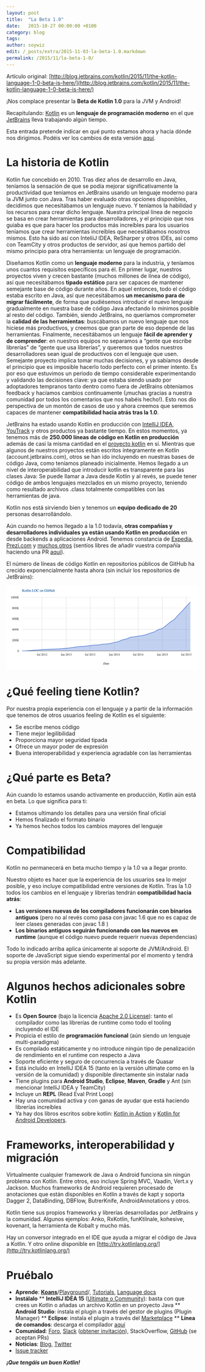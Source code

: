 ```yaml
---
layout: post
title:  "La Beta 1.0"
date:   2015-10-27 00:00:00 +0100
category: blog
tags:
author: soywiz
edit: /_posts/extra/2015-11-03-la-beta-1.0.markdown
permalink: /2015/11/la-beta-1-0/
---
```


Artículo original: [http://blog.jetbrains.com/kotlin/2015/11/the-kotlin-language-1-0-beta-is-here/](http://blog.jetbrains.com/kotlin/2015/11/the-kotlin-language-1-0-beta-is-here/)

¡Nos complace presentar la **Beta de Kotlin 1.0** para la JVM y Android!

Recapitulando: [Kotlin] es un **lenguaje de programación moderno** en el que [JetBrains] lleva trabajando algún tiempo.

Esta entrada pretende indicar en qué punto estamos ahora y hacia dónde nos dirigimos. Podéis ver los cambios de esta versión [aquí](https://github.com/JetBrains/kotlin/releases/tag/build-1.0.0-beta-1103).


# La historia de Kotlin

Kotlin fue concebido en 2010. Tras diez años de desarrollo en Java, teníamos la sensación de que se podía mejorar significativamente la productividad que teníamos en JetBrains  usando un lenguaje moderno para la JVM junto con Java. Tras haber evaluado otras opciones disponibles, decidimos que necesitábamos un lenguaje nuevo. Y teníamos la habilidad y los recursos para crear dicho lenguaje. Nuestra principal línea de negocio se basa en crear herramientas para desarrolladores, y el principio que nos guiaba es que para hacer los productos más increíbles para los usuarios teníamos que crear herramientas increíbles que necesitábamos nosotros mismos. Esto ha sido así con InteliiJ IDEA, ReSharper y otros IDEs, así como con TeamCity y otros productos de servidor, así que hemos partido del mismo principio para otra herramienta: un lenguaje de programación.

Diseñamos Kotlin como un **lenguaje moderno** para la industria,
y teníamos unos cuantos requisitos específicos para él.
En primer lugar, nuestros proyectos viven y crecen bastante
(muchos millones de línea de código), así que necesitábamos **tipado estático**
para ser capaces de mantener semejante base de código durante años.
En aquel entonces, todo el código estaba escrito en Java,
así que necesitábamos **un mecanismo para de migrar fácilmente**,
de forma que pudiésemos introducir el nuevo lenguaje gradualmente en
nuestra base de código Java afectando lo mínimos posible al resto del código.
También, siendo JetBrains, no queríamos comprometer la **calidad de las herramientas**:
buscábamos un nuevo lenguaje que nos hiciese más productivos,
y creemos que gran parte de eso depende de las herramientas.
Finalmente, necesitábamos un lenguaje **fácil de aprender y de comprender**:
en nuestros equipos no separamos a “gente que escribe librerías” de
“gente que usa librerías”, y queremos que todos nuestros desarrolladores
sean igual de productivos con el lenguaje que usen. Semejante proyecto
implica tomar muchas decisiones, y ya sabíamos desde el principio que es
imposible hacerlo todo perfecto con el primer intento. Es por eso que
estuvimos un periodo de tiempo considerable experimentando y validando las
decisiones clave: ya que estaba siendo usado por adoptadores tempranos
tanto dentro como fuera de JetBrains obteníamos feedback y hacíamos cambios
continuamente (¡muchas gracias a nuestra comunidad por todos los comentarios
que nos habéis hecho!). Esto nos dio perspectiva de un montón de casos de
uso y ahora creemos que seremos capaces de
mantener **compatibilidad hacia atrás tras la 1.0**.

JetBrains ha estado usando Kotlin en producción con [IntelliJ IDEA](https://www.jetbrains.com/idea/),
[YouTrack](https://www.jetbrains.com/youtrack/) y otros productos ya bastante tiempo. En estos momentos,
ya tenemos más de **250.000 líneas de código en Kotlin en producción**
además de casi la misma cantidad en el [proyecto kotlin](https://github.com/JetBrains/kotlin)
en sí. Mientras que algunos de nuestros proyectos están escritos íntegramente
en Kotlin (account.jetbrains.com), otros se han ido incluyendo en
nuestras bases de código Java, como teníamos planeado inicialmente.
Hemos llegado a un nivel de interoperabilidad que introducir kotlin
es transparente para las clases Java: Se puede llamar a Java desde
Kotlin y al revés, se puede tener código de ambos lenguajes mezclados
en un mismo proyecto, teniendo como resultado archivos .class totalmente
compatibles con las herramientas de java.

Kotlin nos está sirviendo bien y tenemos un
**equipo dedicado de 20** personas desarrollándolo.

Aún cuando no hemos llegado a la 1.0 todavía, **otras compañías y desarrolladores individuales ya están usando Kotlin en producción**
en desde backends a aplicaciones Android.
Tenemos constancia de
[Expedia](https://twitter.com/fleurchild/status/636965650536108032),
[Prezi.com](https://github.com/JetBrains/kotlin-web-site/blob/master/_data/companies-using-kotlin.yml) y
[muchos otros](https://github.com/JetBrains/kotlin-web-site/blob/master/_data/companies-using-kotlin.yml)
(sentíos libres de añadir vuestra compañía haciendo una PR [aquí](https://github.com/JetBrains/kotlin-web-site/blob/master/_data/companies-using-kotlin.yml)).

El número de líneas de código Kotlin en repositorios públicos de GitHub ha crecido exponencialmente hasta ahora (sin incluir los repositorios de JetBrains):

![](/images/sobre-la-beta-1.0/Kotlin-GitHub-LOC.png)

# ¿Qué feeling tiene Kotlin?

Por nuestra propia experiencia con el lenguaje y a partir de la información que tenemos de otros usuarios feeling de Kotlin es el siguiente:

* Se escribe menos código
* Tiene mejor legilibilidad
* Proporciona mayor seguridad tipada
* Ofrece un mayor poder de expresión
* Buena interoperabilidad y experiencia agradable con las herramientas

# ¿Qué parte es Beta?

Aún cuando lo estamos usando activamente en producción, Kotlin aún está en beta. Lo que significa para ti:

* Estamos ultimando los detalles para una versión final oficial
* Hemos finalizado el formato binario
* Ya hemos hechos todos los cambios mayores del lenguaje

# Compatibilidad

Kotlin no permanecerá en beta mucho tiempo y la 1.0 va a llegar pronto.

Nuestro objeto es hacer que la experiencia de los usuarios sea lo mejor posible, y eso incluye compatibilidad entre versiones de Kotlin. Tras la 1.0 todos los cambios en el lenguaje y librerías tendrán **compatibilidad hacia atrás**:

* **Las versiones nuevas de los compiladores funcionarán con binarios antiguos** (pero no al revés como pasa con javac 1.6 que no es capaz de leer clases generadas con javac 1.8 )
* **Los binarios antiguos seguirán funcionando con los nuevos en runtime** (aunque el código nuevo puede requerir nuevas dependencias)

Todo lo indicado arriba aplica únicamente al soporte de JVM/Android. El soporte de JavaScript sigue siendo experimental por el momento y tendrá su propia versión más adelante.

# Algunos hechos adicionales sobre Kotlin

* Es **Open Source** (bajo la licencia [Apache 2.0 License](https://github.com/JetBrains/kotlin/blob/master/license/LICENSE.txt)): tanto el compilador como las librerías de runtime como todo el tooling incluyendo el IDE
* Propicia el estilo de **programación funcional** (aún siendo un lenguaje multi-paradigma)
* Es compilado estáticamente y no introduce ningún tipo de penalización de rendimiento en el runtime con respecto a Java
* Soporte eficiente y seguro de concurrencia a través de Quasar
* Está incluído en IntelliJ IDEA 15 (tanto en la versión ultimate como en la versión de la comunidad) y disponible directamente sin instalar nada
* Tiene plugins para **Android Studio**, **Eclipse**, **Maven**, **Gradle** y Ant (sin mencionar IntelliJ IDEA y TeamCity)
* Incluye un **REPL** (Read Eval Print Loop)
* Hay una comunidad activa y con ganas de ayudar que está haciendo librerías increíbles
* Ya hay dos libros escritos sobre kotlin: [Kotlin in Action](https://www.manning.com/books/kotlin-in-action) y [Kotlin for Android Developers](https://leanpub.com/kotlin-for-android-developers).

# Frameworks, interoperabilidad y migración

Virtualmente cualquier framework de Java o Android funciona sin ningún problema con Kotlin. Entre otros, eso incluye Spring MVC, Vaadin, Vert.x y Jackson. Muchos frameworks de Android requieren procesado de anotaciones que están disponibles en Kotlin a través de kapt y soporta Dagger 2, DataBinding, DBFlow, ButrerKnife, AndroidAnnotations y otros.

Kotlin tiene sus propios frameworks y librerías desarrolladas por JetBrains y la comunidad. Algunos ejemplos: Anko, RxKotlin, funKtilnale, kohesive, kovenant, la herramienta de Kobalt y mucho más.

Hay un conversor integrado en el IDE que ayuda a migrar el código de Java a Kotlin. Y otro online disponible en [http://try.kotlinlang.org/](http://try.kotlinlang.org/)

# Pruébalo

* **Aprende**: [**Koans**](http://try.kotlinlang.org/koans)/[Playground](http://try.kotlinlang.org/)/, [Tutorials](https://kotlinlang.org/docs/tutorials/), [Language docs](https://kotlinlang.org/docs/reference/)
* **Instálalo**
** **IntelliJ IDEA 15** ([Ultimate o Community](https://www.jetbrains.com/idea/download/)): basta con que crees un Kotlin o añadas un archivo Kotlin en un proyecto Java
** **Android Studio**: instala el plugin a través del gestor de plugins (Plugin Manager)
** **Eclipse**: instala el plugin a través del [Marketplace](https://marketplace.eclipse.org/content/kotlin-plugin-eclipse)
** **Línea de comandos**: descarga el compilador [aquí](https://github.com/JetBrains/kotlin/releases/tag/build-1.0.0-beta-1103)
* **Comunidad**: [Foro](https://devnet.jetbrains.com/community/kotlin), [Slack](http://kotlinlang.slack.com/) ([obtener invitación](http://kotlinslackin.herokuapp.com/)), StackOverflow, [GitHub](https://github.com/JetBrains/kotlin) (se aceptan PRs)
* **Noticias**: [Blog](http://blog.jetbrains.com/kotlin/), [Twitter](https://twitter.com/kotlin)
* [Issue tracker](https://youtrack.jetbrains.com/issues/KT)

***¡Que tengáis un buen Kotlin!***

[Kotlin]: http://kotlinlang.org/
[JetBrains]: http://jetbrains.com/